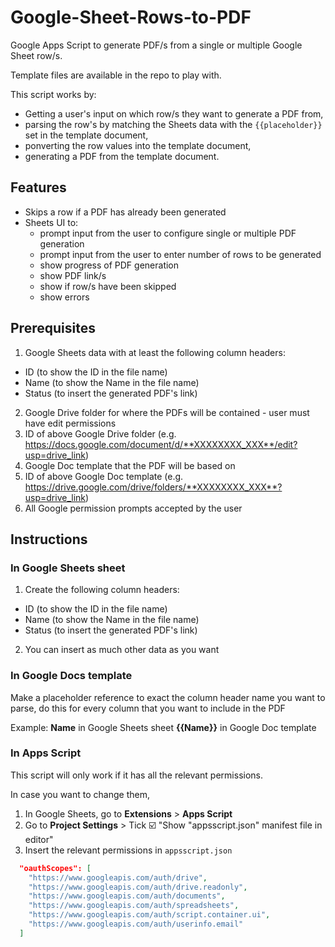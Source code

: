 # Google-Sheet-Rows-to-PDF
Google Apps Script to generate PDF/s from a single or multiple Google Sheet row/s. 

Template files are available in the repo to play with.

This script works by:
- Getting a user's input on which row/s they want to generate a PDF from,
- parsing the row's by matching the Sheets data with the `{{placeholder}}` set in the template document,
- ponverting the row values into the template document,
- generating a PDF from the template document.

## Features 
- Skips a row if a PDF has already been generated
- Sheets UI to:
    - prompt input from the user to configure single or multiple PDF generation
    - prompt input from the user to enter number of rows to be generated
    - show progress of PDF generation
    - show PDF link/s
    - show if row/s have been skipped
    - show errors 

## Prerequisites
1. Google Sheets data with at least the following column headers:
  - ID (to show the ID in the file name)
  - Name (to show the Name in the file name)
  - Status (to insert the generated PDF's link)
2. Google Drive folder for where the PDFs will be contained - user must have edit permissions
3. ID of above Google Drive folder (e.g. https://docs.google.com/document/d/**XXXXXXXX_XXX**/edit?usp=drive_link)
4. Google Doc template that the PDF will be based on
5. ID of above Google Doc template (e.g. https://drive.google.com/drive/folders/**XXXXXXXX_XXX**?usp=drive_link)
6. All Google permission prompts accepted by the user

## Instructions

### In Google Sheets sheet
1. Create the following column headers:
  - ID (to show the ID in the file name)
  - Name (to show the Name in the file name)
  - Status (to insert the generated PDF's link)
2. You can insert as much other data as you want

### In Google Docs template
Make a placeholder reference to exact the column header name you want to parse, do this for every column that you want to include in the PDF

Example: 
**Name** in Google Sheets sheet
**{{Name}}** in Google Doc template

### In Apps Script
This script will only work if it has all the relevant permissions. 

In case you want to change them,
1. In Google Sheets, go to **Extensions** > **Apps Script**
2. Go to **Project Settings** > Tick :ballot_box_with_check: "Show "appsscript.json" manifest file in editor"
3. Insert the relevant permissions in  `appsscript.json`

``` json
  "oauthScopes": [
    "https://www.googleapis.com/auth/drive",
    "https://www.googleapis.com/auth/drive.readonly",
    "https://www.googleapis.com/auth/documents",
    "https://www.googleapis.com/auth/spreadsheets",
    "https://www.googleapis.com/auth/script.container.ui",
    "https://www.googleapis.com/auth/userinfo.email"
  ]
```


